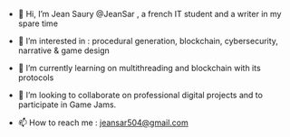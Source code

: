 - 👋 Hi, I’m  Jean Saury @JeanSar , a french IT student and a writer in my spare time

- 👀 I’m interested in : procedural generation, blockchain, cybersecurity, narrative & game design

- 🌱 I’m currently learning on multithreading and blockchain with its protocols

- 💞️ I’m looking to collaborate on professional digital projects and to participate in Game Jams. 

- 📫 How to reach me : jeansar504@gmail.com



<!---
JeanSar/JeanSar is a ✨ special ✨ repository because its `README.md` (this file) appears on your GitHub profile.
You can click the Preview link to take a look at your changes.
--->
